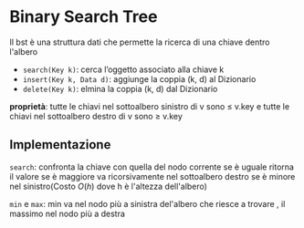 
# Binary Search Tree

Il bst è una struttura dati che permette la ricerca di una chiave dentro l'albero


- `search(Key k)`: cerca l’oggetto associato alla chiave k
- `insert(Key k, Data d)`: aggiunge la coppia (k, d) al Dizionario
- `delete(Key k)`: elmina la coppia (k, d) dal Dizionario

**proprietà**: tutte le chiavi nel sottoalbero sinistro di v sono ≤ v.key e tutte le chiavi nel sottoalbero destro di v sono ≥ v.key


## Implementazione

`search`: confronta la chiave con quella del nodo corrente se è uguale ritorna il valore se è maggiore va ricorsivamente nel sottoalbero destro se è minore nel sinistro(Costo $O(h)$ dove h è l'altezza dell'albero)


`min` e `max`: min va nel nodo più a sinistra del'albero che riesce a trovare , il massimo nel nodo più a destra